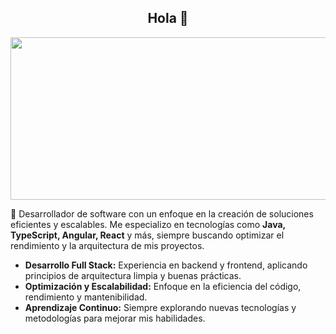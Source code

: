 <div align="center">
    <h2>Hola 👋</h2>
    <img  width="1310" height="260" align="center" src="https://imgur.com/jiu4UHg.png" alt="iTzJonathanxD"/>
</div>

<p align="left">
    🚀 Desarrollador de software con un enfoque en la creación de soluciones eficientes y escalables.  
    Me especializo en tecnologías como <b>Java, TypeScript, Angular, React</b> y más, siempre buscando optimizar el rendimiento y la arquitectura de mis proyectos.  
</p>

<ul align="left">
    <li><b>Desarrollo Full Stack:</b> Experiencia en backend y frontend, aplicando principios de arquitectura limpia y buenas prácticas.</li>
    <li><b>Optimización y Escalabilidad:</b> Enfoque en la eficiencia del código, rendimiento y mantenibilidad.</li>
    <li><b>Aprendizaje Continuo:</b> Siempre explorando nuevas tecnologías y metodologías para mejorar mis habilidades.</li>
</ul>


<!--
**iTzJonathanxD/iTzJonathanxD** is a ✨ _special_ ✨ repository because its `README.md` (this file) appears on your GitHub profile.

Here are some ideas to get you started:

- 🔭 I’m currently working on ...
- 🌱 I’m currently learning ...
- 👯 I’m looking to collaborate on ...
- 🤔 I’m looking for help with ...
- 💬 Ask me about ...
- 📫 How to reach me: ...
- 😄 Pronouns: ...
- ⚡ Fun fact: ...
-->



<!--
**iTzJonathanxD/iTzJonathanxD** is a ✨ _special_ ✨ repository because its `README.md` (this file) appears on your GitHub profile.

Here are some ideas to get you started:

- 🔭 I’m currently working on ...
- 🌱 I’m currently learning ...
- 👯 I’m looking to collaborate on ...
- 🤔 I’m looking for help with ...
- 💬 Ask me about ...
- 📫 How to reach me: ...
- 😄 Pronouns: ...
- ⚡ Fun fact: ...
-->
